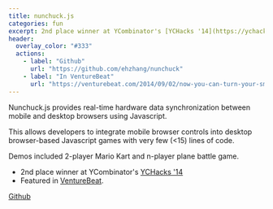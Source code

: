```yaml
---
title: nunchuck.js
categories: fun
excerpt: 2nd place winner at YCombinator's [YCHacks '14](https://ychacks.devpost.com/)
header:
  overlay_color: "#333"
  actions:
    - label: "Github"
      url: "https://github.com/ehzhang/nunchuck"
    - label: "In VentureBeat"
      url: "https://venturebeat.com/2014/09/02/now-you-can-turn-your-smartphone-into-a-controller-for-your-web-based-video-game/"
---
```


Nunchuck.js provides real-time hardware data synchronization between mobile and desktop browsers using Javascript.

This allows developers to integrate mobile browser controls into desktop browser-based Javascript games with very few (<15) lines of code.

Demos included 2-player Mario Kart and n-player plane battle game.

- 2nd place winner at YCombinator's [YCHacks '14](https://ychacks.devpost.com/)
- Featured in [VentureBeat](https://venturebeat.com/2014/09/02/now-you-can-turn-your-smartphone-into-a-controller-for-your-web-based-video-game/).

[Github](https://github.com/ehzhang/nunchuck)
